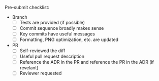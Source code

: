 <!--
Here are some checklists you may like to use. Use your judgement.

This is just a checklist, all the normative suggestions are covered in more detail in CONTRIBUTING.
-->
Pre-submit checklist:
- Branch
    - [ ] Tests are provided (if possible)
    - [ ] Commit sequence broadly makes sense
    - [ ] Key commits have useful messages
    - [ ] Formatting, PNG optimization, etc. are updated
- PR
    - [ ] Self-reviewed the diff
    - [ ] Useful pull request description
    - [ ] Reference the ADR in the PR and reference the PR in the ADR (if revelant)
    - [ ] Reviewer requested
